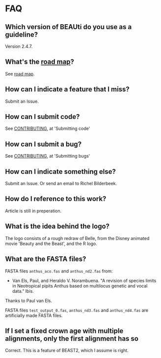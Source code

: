 # FAQ

## Which version of BEAUti do you use as a guideline?

Version 2.4.7.

## What's the [road map](road_map.md)?

See [road map](road_map.md).

## How can I indicate a feature that I miss?

Submit an Issue.

## How can I submit code?

See [CONTRIBUTING](CONTRIBUTING.md), at 'Submitting code'

## How can I submit a bug?

See [CONTRIBUTING](CONTRIBUTING.md), at 'Submitting bugs' 

## How can I indicate something else?

Submit an Issue. Or send an email to Richel Bilderbeek.

## How do I reference to this work?

Article is still in preperation.

## What is the idea behind the logo?

The logo consists of a rough redraw of Belle, from the Disney animated
movie 'Beauty and the Beast', and the R logo. 

## What are the FASTA files?

FASTA files `anthus_aco.fas` and `anthus_nd2.fas` from:
 
 * Van Els, Paul, and Heraldo V. Norambuena. "A revision of species limits in Neotropical pipits Anthus based on multilocus genetic and vocal data." Ibis.

Thanks to Paul van Els.

FASTA files `test_output_0.fas`, `anthus_nd3.fas` and `anthus_nd4.fas`
are artificially made FASTA files. 

## If I set a fixed crown age with multiple alignments, only the first alignment has so

Correct. This is a feature of BEAST2, which I assume is right. 

